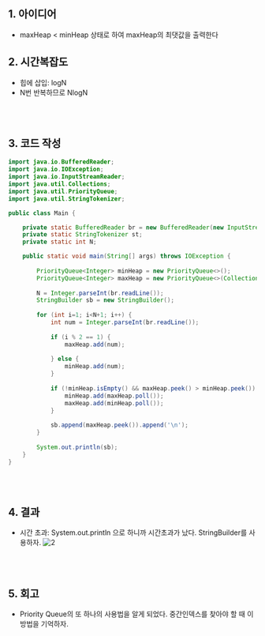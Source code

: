## 1. 아이디어
- maxHeap < minHeap 상태로 하여 maxHeap의 최댓값을 출력한다

## 2. 시간복잡도
- 힙에 삽입: logN
- N번 반복하므로 NlogN


</br></br>
## 3. 코드 작성

```java
import java.io.BufferedReader;
import java.io.IOException;
import java.io.InputStreamReader;
import java.util.Collections;
import java.util.PriorityQueue;
import java.util.StringTokenizer;

public class Main {

	private static BufferedReader br = new BufferedReader(new InputStreamReader(System.in));
	private static StringTokenizer st;
	private static int N;

	public static void main(String[] args) throws IOException {
		
		PriorityQueue<Integer> minHeap = new PriorityQueue<>();
		PriorityQueue<Integer> maxHeap = new PriorityQueue<>(Collections.reverseOrder());
		
		N = Integer.parseInt(br.readLine());
		StringBuilder sb = new StringBuilder();
		
		for (int i=1; i<N+1; i++) {
			int num = Integer.parseInt(br.readLine());
			
			if (i % 2 == 1) {
				maxHeap.add(num);
				
			} else {
				minHeap.add(num);
			}
			
			if (!minHeap.isEmpty() && maxHeap.peek() > minHeap.peek()) {
				minHeap.add(maxHeap.poll());
				maxHeap.add(minHeap.poll());
			}
			
			sb.append(maxHeap.peek()).append('\n');
		}
		
		System.out.println(sb);
	}
}

```

</br></br>
## 4. 결과

- 시간 초과: System.out.println 으로 하니까 시간초과가 났다. StringBuilder를 사용하자.
![2](https://github.com/compasstar/algo-study/assets/55419868/911992bc-7012-4c8c-8356-a705004162ae)



</br></br>
## 5. 회고
- Priority Queue의 또 하나의 사용법을 알게 되었다. 중간인덱스를 찾아야 할 때 이 방법을 기억하자.
